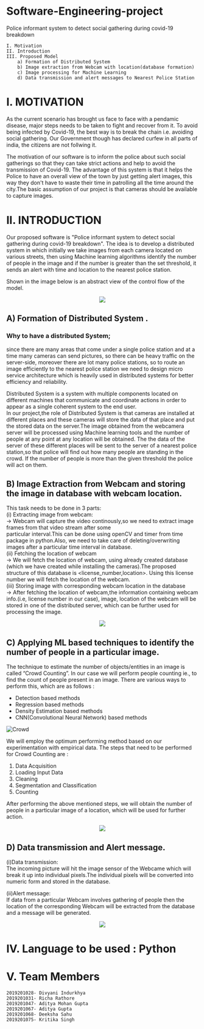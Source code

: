 # Software-Engineering-project
Police informant system to detect social gathering during covid-19 breakdown

    I. Motivation
    II. Introduction
    III. Proposed Model
        a) Formation of Distributed System
        b) Image extraction from Webcam with location(database formation)
        c) Image processing for Machine Learning
        d) Data transmission and alert messages to Nearest Police Station

# I. MOTIVATION

As the current scenario has brought us face to face with a pendamic disease, major steps needs to be taken to fight and recover from it. To avoid being infected by Covid-19, the best way is to break the chain i.e. avoiding social gathering. Our Government though has declared curfew in all parts of india, the citizens are not follwing it. 

The motivation of our software is to inform the police about such social gatherings so that they can take strict actions and help to avoid the transmission of Covid-19. The advantage of this system is that it helps the Police to have an overall view of the town by just getting alert images, this way they don't have to waste their time in patrolling all the time around the city.The basic assumption of our project is that cameras should be available to capture images.

# II. INTRODUCTION

Our proposed software is "Police informant system to detect social gathering during covid-19 breakdown". The idea is to develop a distributed system in which initially we take images from each camera located on various streets, then using Machine learning algorithms identify the number of people in the image and if the number is greater than the set threshold, it sends an alert with time and location to the nearest police station.

Shown in the image below is an abstract view of the control flow of the model. 

<p align="center">
  <img src="images/model_intro.png">
</p>

 ## A) Formation of Distributed System .
 ### Why to have a distributed System;
 since there are many areas that come under a single police station and at a time many cameras can send pictures, so there can be heavy traffic on the server-side, moreover there are lot many police stations, so to route an image efficiently to the nearest police station we need to design micro service architecture which is heavily used in distributed systems for better efficiency and reliability.
 
Distributed System is a system with multiple components located on different machines that communicate and coordinate actions in order to appear as a single coherent system to the end user.\
In our project,the role of Distributed System is that cameras are installed at different places and these cameras will store the data of that place and put the stored data on the server.The image obtained from the webcamera server will be processed using Machine learning tools and the number of people at any point at any location will be obtained. The the data of the server of these different places will be sent to the server of a nearest police station,so that police will find out how many people are standing in the crowd. If the number of people is more than the given threshold the police will act on them.
    
## B) Image Extraction from Webcam and storing the image in database with webcam location.

  This task needs to be done in 3 parts:\
   (i) Extracting image from webcam:\
      → Webcam will capture the video continously,so we need to extract image frames from that video stream after some       
        particular interval.This can be done using openCV and timer from time package in python.Also, we need to take care of 
        deleting/overwriting images after a particular time interval in database.\
   (ii) Fetching the location of webcam\
      → We will fetch the location of webcam, using already created database (which we have created while installing the             cameras).The proposed structure of this database is <license_number,location>. Using this license number we will
        fetch the location of the webcam.\
   (iii) Storing image with corresponding webcam location in the database\
       → After fetching the location of webcam,the information containing webcam info.(i.e, license number in our case),
         image, location of the webcam will be stored in one of the distributed server, which can be further used for
         processing the image.
         
<p align="center">
  <img src="images/stage1.png">
</p>

## C) Applying ML based techniques to identify the number of people in a particular image.
The technique to estimate the number of objects/entities in an image is called “Crowd Counting”. In our case we will perform people counting ie., to find the count of people present in an image. There are various ways to perform this, which are as follows : 

* Detection based methods
* Regression based methods
* Density Estimation based methods
* CNN(Convolutional Neural Network) based methods

 ![Crowd](https://miro.medium.com/max/878/1*BxF31bnOrPR5YbgLqv_wfQ.jpeg)

We will employ the optimum performing method based on our experimentation with empirical data. The steps that need to be performed for Crowd Counting are :
1) Data Acquisition
2) Loading Input Data
3) Cleaning
4) Segmentation and Classification
5) Counting

After performing the above mentioned steps, we will obtain the number of people in a particular image of a location, which will be used for further action.

<p align="center">
  <img src="images/stage2.png">
</p>

## D) Data transmission and Alert message.

  (i)Data transmission:\
        The incoming picture will hit the image sensor of the Webcame which will break it up into individual pixels.The individual pixels will be converted into numeric form  and stored in the database.

  (ii)Alert message:\
        If data from a particular Webcam involves gathering of people then the location of the corresponding Webcam will be extracted from the database and a message will be generated.
        
<p align="center">
  <img src="images/stage3.png">
</p>

# IV. Language to be used : Python
# V. Team Members
    2019201028- Divyani Indurkhya
    2019201031- Richa Rathore
    2019201047- Aditya Mohan Gupta
    2019201067- Aditya Gupta
    2019201068- Deeksha Sahu
    2019201075- Kritika Singh
